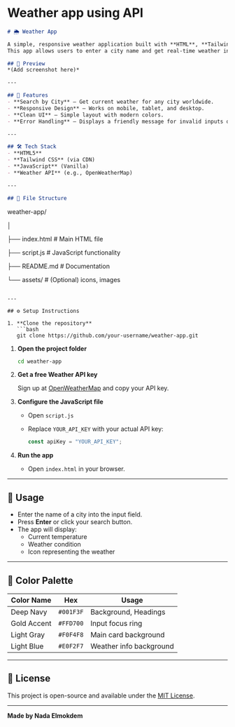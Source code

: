 # Weather app using API
```markdown
# 🌦 Weather App

A simple, responsive weather application built with **HTML**, **Tailwind CSS**, and **JavaScript**.
This app allows users to enter a city name and get real-time weather information.

## 📸 Preview
*(Add screenshot here)*

---

## 🚀 Features
- **Search by City** – Get current weather for any city worldwide.
- **Responsive Design** – Works on mobile, tablet, and desktop.
- **Clean UI** – Simple layout with modern colors.
- **Error Handling** – Displays a friendly message for invalid inputs or API issues.

---

## 🛠 Tech Stack
- **HTML5**
- **Tailwind CSS** (via CDN)
- **JavaScript** (Vanilla)
- **Weather API** (e.g., OpenWeatherMap)

---

## 📂 File Structure

```

weather-app/

│

├── index.html       # Main HTML file

├── script.js        # JavaScript functionality

├── README.md        # Documentation

└── assets/          # (Optional) icons, images

```

---

## ⚙️ Setup Instructions

1. **Clone the repository**
   ```bash
   git clone https://github.com/your-username/weather-app.git

```

1. **Open the project folder**
    
    ```bash
    cd weather-app
    
    ```
    
2. **Get a free Weather API key**
    
    Sign up at [OpenWeatherMap](https://openweathermap.org/) and copy your API key.
    
3. **Configure the JavaScript file**
    - Open `script.js`
    - Replace `YOUR_API_KEY` with your actual API key:
        
        ```jsx
        const apiKey = "YOUR_API_KEY";
        
        ```
        
4. **Run the app**
    - Open `index.html` in your browser.

---

## 📌 Usage

- Enter the name of a city into the input field.
- Press **Enter** or click your search button.
- The app will display:
    - Current temperature
    - Weather condition
    - Icon representing the weather

---

## 🎨 Color Palette

| Color Name | Hex | Usage |
| --- | --- | --- |
| Deep Navy | `#001F3F` | Background, Headings |
| Gold Accent | `#FFD700` | Input focus ring |
| Light Gray | `#F0F4F8` | Main card background |
| Light Blue | `#E0F2F7` | Weather info background |

---

## 📜 License

This project is open-source and available under the [MIT License](https://chatgpt.com/c/LICENSE).

---

**Made by Nada Elmokdem**
